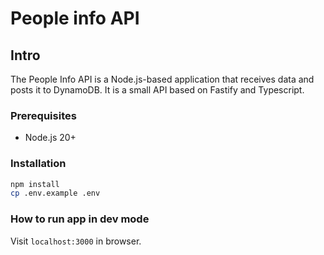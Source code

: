 # People info API

## Intro

The People Info API is a Node.js-based application that receives data and posts it to DynamoDB. It is a small API based on Fastify and Typescript.


### Prerequisites

- Node.js 20+

### Installation

```sh
npm install
cp .env.example .env
```

### How to run app in dev mode

Visit `localhost:3000` in browser.
